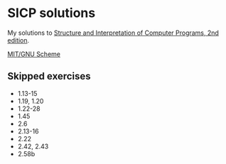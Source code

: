 # SICP solutions

My solutions to [Structure and Interpretation of Computer Programs, 2nd edition](https://en.wikipedia.org/wiki/Structure_and_Interpretation_of_Computer_Programs).

[MIT/GNU Scheme](https://www.gnu.org/software/mit-scheme/)

## Skipped exercises

- 1.13-15
- 1.19, 1.20
- 1.22-28
- 1.45
- 2.6
- 2.13-16
- 2.22
- 2.42, 2.43
- 2.58b